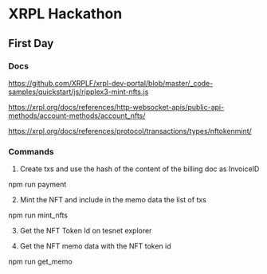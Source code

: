 # XRPL Hackathon

## First Day

### Docs

https://github.com/XRPLF/xrpl-dev-portal/blob/master/_code-samples/quickstart/js/ripplex3-mint-nfts.js

https://xrpl.org/docs/references/http-websocket-apis/public-api-methods/account-methods/account_nfts/

https://xrpl.org/docs/references/protocol/transactions/types/nftokenmint/

### Commands

1. Create txs and use the hash of the content of the billing doc as InvoiceID

npm run payment

2. Mint the NFT and include in the memo data the list of txs

npm run mint_nfts

3. Get the NFT Token Id on tesnet explorer

4. Get the NFT memo data with the NFT token id

npm run get_memo